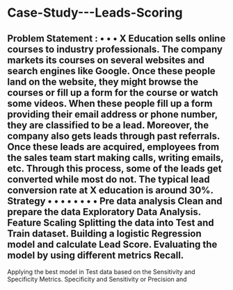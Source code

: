 # Case-Study---Leads-Scoring
 Problem Statement :   • • • X Education sells online courses to industry professionals. The company markets its courses on several websites and search engines like Google. Once these people land on the website, they might browse the courses or fill up a form for the course or watch some videos. When these people fill up a form providing their email address or phone number, they are classified to be a lead. Moreover, the company also gets leads through past referrals. Once these leads are acquired, employees from the sales team start making calls, writing emails, etc. Through this process, some of the leads get converted while most do not. The typical lead conversion rate at X education is around 30%.
 Strategy
•
•
•
•
•
•
•
•
    Pre data analysis
Clean and prepare the data
Exploratory Data Analysis.
Feature Scaling
Splitting the data into Test and Train dataset.
Building a logistic Regression model and calculate Lead Score.
              Evaluating the model by using different metrics Recall.
-
Applying the best model in Test data based on the Sensitivity and Specificity Metrics.
Specificity and Sensitivity or Precision and
  
